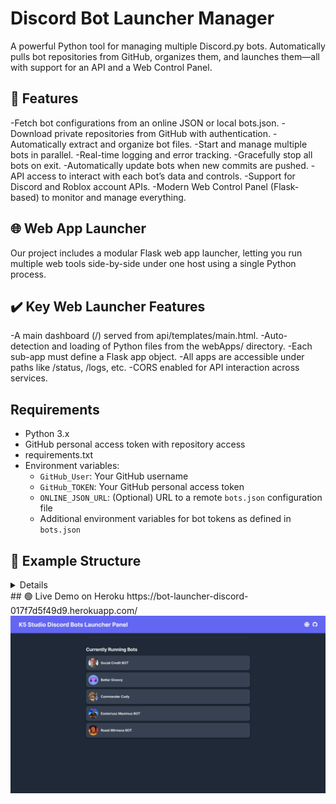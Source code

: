 # Discord Bot Launcher Manager

A powerful Python tool for managing multiple Discord.py bots. Automatically pulls bot repositories from GitHub, organizes them, and launches them—all with support for an API and a Web Control Panel.

## 🚀 Features
-Fetch bot configurations from an online JSON or local bots.json.
-Download private repositories from GitHub with authentication.
-Automatically extract and organize bot files.
-Start and manage multiple bots in parallel.
-Real-time logging and error tracking.
-Gracefully stop all bots on exit.
-Automatically update bots when new commits are pushed.
-API access to interact with each bot’s data and controls.
-Support for Discord and Roblox account APIs.
-Modern Web Control Panel (Flask-based) to monitor and manage everything.

## 🌐 Web App Launcher
Our project includes a modular Flask web app launcher, letting you run multiple web tools side-by-side under one host using a single Python process.

## ✔️ Key Web Launcher Features
-A main dashboard (/) served from api/templates/main.html.
-Auto-detection and loading of Python files from the webApps/ directory.
-Each sub-app must define a Flask app object.
-All apps are accessible under paths like /status, /logs, etc.
-CORS enabled for API interaction across services.

## Requirements
- Python 3.x
- GitHub personal access token with repository access
- requirements.txt
- Environment variables:
  - `GitHub_User`: Your GitHub username
  - `GitHub_TOKEN`: Your GitHub personal access token
  - `ONLINE_JSON_URL`: (Optional) URL to a remote `bots.json` configuration file
  - Additional environment variables for bot tokens as defined in `bots.json`

## 📁 Example Structure
<details>
project/
├── webAppsLauncher.py       # Main WebApp launcher script
├── launcher.py              # Main Bot launcher script
├── api/
│   ├── templates/
│   │   └── main.html        # Main dashboard UI
│   ├── config.py            # Config for Custom API
│   └── FunctionsModule.py   # Functionality script for API
│
├── webApps/
│   ├── something.py         # Flask app
│   └── something.py         # Flask app
├── bots/                    # Folder where bots are downloaded
└── bots.json                # Configuration file

</details>
## 🟢 Live Demo on Heroku
https://bot-launcher-discord-017f7d5f49d9.herokuapp.com/

<img src="https://raw.githubusercontent.com/kubadoPL/Discord-Bot-Launcher-Manager/refs/heads/main/api/templates/Images/launcher%20web%20panel.png" width="auto" height="auto">